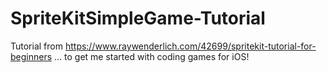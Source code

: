 # SpriteKitSimpleGame-Tutorial

Tutorial from https://www.raywenderlich.com/42699/spritekit-tutorial-for-beginners
... to get me started with coding games for iOS! 
